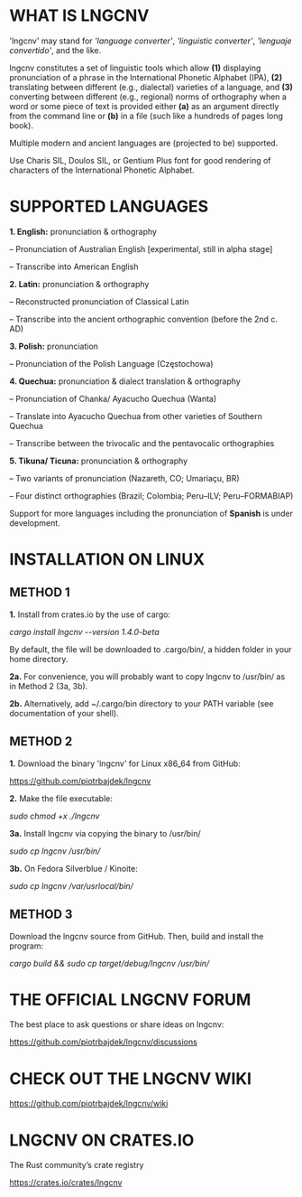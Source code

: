 # WHAT IS LNGCNV

'lngcnv' may stand for _'language converter'_, _'linguistic converter'_, _'lenguaje convertido'_, and the like.

lngcnv constitutes a set of linguistic tools which allow **(1)** displaying pronunciation of a phrase in the International Phonetic Alphabet (IPA), **(2)** translating between different (e.g., dialectal) varieties of a language, and **(3)** converting between different (e.g., regional) norms of orthography when a word or some piece of text is provided either **(a)** as an argument directly from the command line or **(b)** in a file (such like a hundreds of pages long book).

Multiple modern and ancient languages are (projected to be) supported.

Use Charis SIL, Doulos SIL, or Gentium Plus font for good rendering of characters of the International Phonetic Alphabet.

# SUPPORTED LANGUAGES

**1. English:** pronunciation & orthography

– Pronunciation of Australian English [experimental, still in alpha stage]

– Transcribe into American English

**2. Latin:** pronunciation & orthography

– Reconstructed pronunciation of Classical Latin

– Transcribe into the ancient orthographic convention (before the 2nd c. AD)

**3. Polish:** pronunciation

– Pronunciation of the Polish Language (Częstochowa)

**4. Quechua:** pronunciation & dialect translation & orthography

– Pronunciation of Chanka/ Ayacucho Quechua (Wanta)

– Translate into Ayacucho Quechua from other varieties of Southern Quechua

– Transcribe between the trivocalic and the pentavocalic orthographies

**5. Tikuna/ Ticuna:** pronunciation & orthography

– Two variants of pronunciation (Nazareth, CO; Umariaçu, BR)

– Four distinct orthographies (Brazil; Colombia; Peru–ILV; Peru–FORMABIAP)

Support for more languages including the pronunciation of **Spanish** is under development.

# INSTALLATION ON LINUX

## METHOD 1

**1.** Install from crates.io by the use of cargo:

_cargo install lngcnv \--version 1.4.0-beta_

By default, the file will be downloaded to .cargo/bin/, a hidden folder in your home directory.

**2a.** For convenience, you will probably want to copy lngcnv to /usr/bin/ as in Method 2 (3a, 3b).

**2b.** Alternatively, add ~/.cargo/bin directory to your PATH variable (see documentation of your shell).

## METHOD 2

**1.** Download the binary 'lngcnv' for Linux x86_64 from GitHub:

https://github.com/piotrbajdek/lngcnv

**2.** Make the file executable:

_sudo chmod +x ./lngcnv_

**3a.** Install lngcnv via copying the binary to /usr/bin/

_sudo cp lngcnv /usr/bin/_

**3b.** On Fedora Silverblue / Kinoite:

_sudo cp lngcnv /var/usrlocal/bin/_

## METHOD 3

Download the lngcnv source from GitHub. Then, build and install the program:

_cargo build && sudo cp target/debug/lngcnv /usr/bin/_

# THE OFFICIAL LNGCNV FORUM

The best place to ask questions or share ideas on lngcnv:

https://github.com/piotrbajdek/lngcnv/discussions

# CHECK OUT THE LNGCNV WIKI

https://github.com/piotrbajdek/lngcnv/wiki

# LNGCNV ON CRATES.IO

The Rust community’s crate registry

https://crates.io/crates/lngcnv
